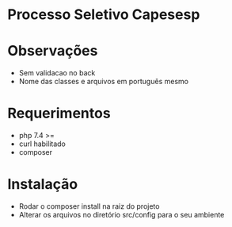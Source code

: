 # Processo Seletivo Capesesp
# Observações
- Sem validacao no back
- Nome das classes e arquivos em português mesmo
# Requerimentos
- php 7.4 >=
- curl habilitado
- composer

# Instalação
- Rodar o composer install na raiz do projeto
- Alterar os arquivos no diretório src/config para o seu ambiente

